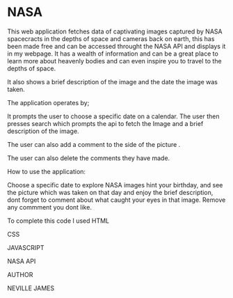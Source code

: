 # NASA

This web application fetches data of captivating images captured by NASA spacecracts in the depths of space and cameras back on earth, this has been made free and can be accessed throught the NASA API and displays it in my webpage.
It has a wealth of information and can be a great place to learn more about heavenly bodies and can even inspire you to travel to the depths of space.

It also shows a brief description of the image and the date the image was taken.
 
 The application operates by;
 
 It prompts the user to choose a specific date on a calendar.
 The user then presses search which prompts the api to fetch the Image and a brief description of the image.

 The user can also add a comment to the side of the picture .

 The user can also delete the comments they have made.

 How to use the application:

 Choose a specific date to explore NASA images hint your birthday, and see the picture which was taken on that day and enjoy the brief description, dont forget to comment about what caught your eyes in that image.
 Remove any commment you dont like.

 To complete this code I used 
 HTML

 CSS

 JAVASCRIPT

 NASA API

 AUTHOR

 NEVILLE JAMES